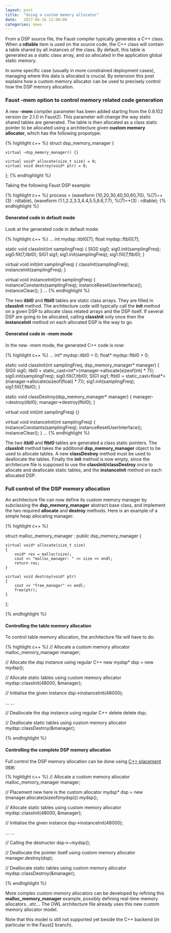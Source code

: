 ```yaml
---
layout: post
title:  "Using a custom memory allocator"
date:   2017-06-16 12:00:00
categories: news
---
```


From a DSP source file, the Faust compiler typically generates a C++ class. When a **rdtable** item is used on the source code, the C++ class will contain a table shared by all instances of the class. By default, this table is generated as a static class array, and so allocated in the application global static memory. 

In some specific case (usually in more constrained deployment cases), managing where this data is allocated is crucial. By extension this post explains how a custom memory allocator can be used to precisely control how the DSP memory allocation.

### Faust -mem option to control memory related code generation ###

A new **-mem** compiler parameter has been added starting from the 0.9.102 version (or 2.1.0 in Faust2). This parameter will change the way static shared tables are generated. The table is then allocated as a class static pointer to be allocated using a architecture given **custom memory allocator**, which has the following propotype: 

{% highlight c++ %}
struct dsp_memory_manager {

    virtual ~dsp_memory_manager() {}

    virtual void* allocate(size_t size) = 0;
    virtual void destroy(void* ptr) = 0;
};
{% endhighlight %}

Taking the following Faust DSP example:

{% highlight c++ %}
process = (waveform {10,20,30,40,50,60,70}, %(7)~+(3) : rdtable), 
          (waveform {1.1,2.2,3.3,4.4,5.5,6.6,7.7}, %(7)~+(3) : rdtable);
{% endhighlight %}

#### Generated code in default mode ####

Look at the generated code in default mode:

{% highlight c++ %}
...
int mydsp::itbl0[7];
float mydsp::ftbl0[7];

static void classInit(int samplingFreq) {
    SIG0 sig0;
    sig0.init(samplingFreq);
    sig0.fill(7,itbl0);
    SIG1 sig1;
    sig1.init(samplingFreq);
    sig1.fill(7,ftbl0);
}

virtual void init(int samplingFreq) {
    classInit(samplingFreq);
    instanceInit(samplingFreq);
}

virtual void instanceInit(int samplingFreq) {
    instanceConstants(samplingFreq);
    instanceResetUserInterface();
    instanceClear();
}
...
{% endhighlight %}

The two **itbl0** and **ftbl0** tables are static class arrays. They are filled in **classInit** method. The architecture code willl typically call the **init** method on a given DSP to allocate class related arrays and the DSP itself. If several DSP are going to be allocated, calling **classInit** only once then the **instanceInit** method on each allocated DSP is the way to go.

#### Generated code in -mem mode ####

In the new -mem mode, the generated C++ code is now:

{% highlight c++ %}
...
int* mydsp::itbl0 = 0;
float* mydsp::ftbl0 = 0;

static void classInit(int samplingFreq, dsp_memory_manager* manager) {
    SIG0 sig0;
    itbl0 = static_cast<int*>(manager->allocate(sizeof(int) * 7));
    sig0.init(samplingFreq);
    sig0.fill(7,itbl0);
    SIG1 sig1;
    ftbl0 = static_cast<float*>(manager->allocate(sizeof(float) * 7));
    sig1.init(samplingFreq);
    sig1.fill(7,ftbl0);
}

static void classDestroy(dsp_memory_manager* manager) {
    manager->destroy(itbl0);
    manager->destroy(ftbl0);
}

virtual void init(int samplingFreq) {}

virtual void instanceInit(int samplingFreq) {
    instanceConstants(samplingFreq);
    instanceResetUserInterface();
    instanceClear();
}
...
{% endhighlight %}

The two **itbl0** and **ftbl0** tables are generated a class static pointers. The **classInit** method takes the additional **dsp_memory_manager** object to be used to allocate tables. A new **classDestroy** method must be used to deallocate the tables. Finally the **init** method is now empty, since the architecure file is supposed to use the **classInit/classDestroy** once to allocate and deallocate static tables, and the **instanceInit** method on each allocated DSP.

### Full control of the DSP memory allocation ###

An architecture file can now define its custom memory manager by subclassing the **dsp_memory_manager**  abstract base class, and implement the two required **allocate** and **destroy** methods. Here is an example of a simple heap allocating manager:

{% highlight c++ %}

struct malloc_memory_manager : public dsp_memory_manager {

    virtual void* allocate(size_t size)
    {
        void* res = malloc(size);
        cout << "malloc_manager: " << size << endl;
        return res;
    }

    virtual void destroy(void* ptr)
    {
        cout << "free_manager" << endl;
        free(ptr);
    }

};

{% endhighlight %}

#### Controlling the table memory allocation ####


To control table memory allocation, the architecture file will have to do:

{% highlight c++ %}
// Allocate a custom memory allocator
malloc_memory_manager manager; 

// Allocate the dsp instance using regular C++ new
mydsp* dsp = new mydsp();

// Allocate static tables using custom memory allocator
mydsp::classInit(48000, &manager);

// Initialise the given instance
dsp->instanceInit(48000);

...
...

// Deallocate the dsp instance using regular C++ delete
delete dsp;

// Deallocate static tables using custom memory allocator
mydsp::classDestroy(&manager);

{% endhighlight %}

#### Controlling the complete DSP memory allocation ####


Full control the DSP memory allocation can be done using [C++ placement new](https://en.wikipedia.org/wiki/Placement_syntax):

{% highlight c++ %}
// Allocate a custom memory allocator
malloc_memory_manager manager; 

// Placement new here is the custom allocator
mydsp* dsp = new (manager.allocate(sizeof(mydsp))) mydsp();

// Allocate static tables using custom memory allocator
mydsp::classInit(48000, &manager);

// Initialise the given instance
dsp->instanceInit(48000);

...
...

// Calling the destructor
dsp->~mydsp();

// Deallocate the pointer itself using custom memory allocator
manager.destroy(dsp);

// Deallocate static tables using custom memory allocator
mydsp::classDestroy(&manager);

{% endhighlight %}


More complex custom memory allocators can be developed by refining this **malloc_memory_manager** example, possibly defining real-time memory allocators...etc... The OWL architecture file already uses this new custom memory allocator model.

Note that this model is still not supported yet beside the C++ backend (in particular in the Faust2 branch).

